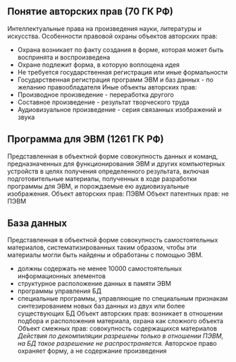 ## Понятие авторских прав (70 ГК РФ)
Интеллектуальные права на произведения науки, литературы и искусства.
Особенности правовой охраны объектов авторских прав:
* Охрана возникает по факту создания в форме, которая может быть воспринята и воспроизведена 
* Охране подлежит форма, в которую воплощена идея
* Не требуется государственная регистрация или иные формальности
* Государственная регистрация программ ЭВМ и баз данных - по желанию правообладателя
Иные объекты авторских прав:
* Производное произведение - переработка другого
* Составное произведение - результат творческого труда
* Аудиовизуальное произведение - серия связанных изображений и звука
## Программа для ЭВМ (1261 ГК РФ)
Представленная в объектной форме совокупность данных и команд, предназначенных для функционирования ЭВМ и других компьютерных устройств в целях получения определенного результата, включая подготовительные материалы, полученных в ходе разработки программы для ЭВМ, и порождаемые ею аудиовизуальные изображения.
Объект авторских прав: ПЭВМ
Объект патентных прав: не ПЭВМ
## База данных
Представленная в объектной форме совокупность самостоятельных материалов, систематизированных таким образом, чтобы эти материалы могли быть найдены и обработаны с помощью ЭВМ.
* должны содержать не менее 10000 самостоятельных информационных элементов
* структурное расположение данных в памяти ЭВМ
* программы управления БД
* специальные программы, управляющие по специальным признакам синтезированием новых баз данных из двух или более существующих БД
Объект авторских прав: возникает в отношении подбора и расположения материала, охрана как сложного объекта
Объект смежных прав: совокупность содержащихся материалов
*Действия по декомпиляции разрешены только в отношении ПЭВМ, на БД такое разрешение не распространяется.*
Авторское право охраняет форму, а не содержание произведения
